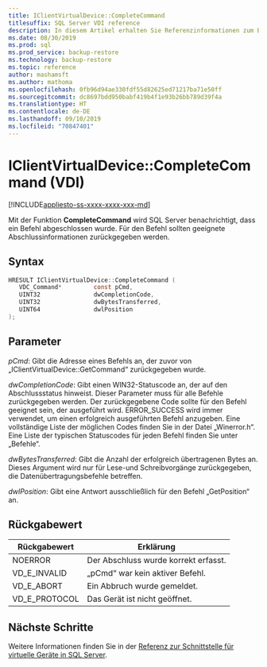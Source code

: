 ```yaml
---
title: IClientVirtualDevice::CompleteCommand
titlesuffix: SQL Server VDI reference
description: In diesem Artikel erhalten Sie Referenzinformationen zum Befehl „IClientVirtualDevice::CompleteCommand“.
ms.date: 08/30/2019
ms.prod: sql
ms.prod_service: backup-restore
ms.technology: backup-restore
ms.topic: reference
author: mashamsft
ms.author: mathoma
ms.openlocfilehash: 0fb96d94ae330fdf55d82625ed71217ba71e50ff
ms.sourcegitcommit: dc8697bdd950babf419b4f1e93b26bb789d39f4a
ms.translationtype: HT
ms.contentlocale: de-DE
ms.lasthandoff: 09/10/2019
ms.locfileid: "70847401"
---
```

# <a name="iclientvirtualdevicecompletecommand-vdi"></a>IClientVirtualDevice::CompleteCommand (VDI)

[!INCLUDE[appliesto-ss-xxxx-xxxx-xxx-md](../../../includes/appliesto-ss-xxxx-xxxx-xxx-md.md)]

Mit der Funktion **CompleteCommand** wird SQL Server benachrichtigt, dass ein Befehl abgeschlossen wurde. Für den Befehl sollten geeignete Abschlussinformationen zurückgegeben werden.

## <a name="syntax"></a>Syntax

```c
HRESULT IClientVirtualDevice::CompleteCommand (
   VDC_Command*         const pCmd,
   UINT32               dwCompletionCode,
   UINT32               dwBytesTransferred,
   UINT64               dwlPosition
);
```

## <a name="parameters"></a>Parameter

*pCmd*: Gibt die Adresse eines Befehls an, der zuvor von „IClientVirtualDevice::GetCommand“ zurückgegeben wurde.

*dwCompletionCode*: Gibt einen WIN32-Statuscode an, der auf den Abschlussstatus hinweist. Dieser Parameter muss für alle Befehle zurückgegeben werden. Der zurückgegebene Code sollte für den Befehl geeignet sein, der ausgeführt wird. ERROR_SUCCESS wird immer verwendet, um einen erfolgreich ausgeführten Befehl anzugeben. Eine vollständige Liste der möglichen Codes finden Sie in der Datei „Winerror.h“. Eine Liste der typischen Statuscodes für jeden Befehl finden Sie unter „Befehle“.

*dwBytesTransferred*: Gibt die Anzahl der erfolgreich übertragenen Bytes an. Dieses Argument wird nur für Lese-und Schreibvorgänge zurückgegeben, die Datenübertragungsbefehle betreffen.

*dwlPosition*: Gibt eine Antwort ausschließlich für den Befehl „GetPosition“ an.

## <a name="return-value"></a>Rückgabewert

|Rückgabewert | Erklärung |
|---|---|
| NOERROR | Der Abschluss wurde korrekt erfasst. |
| VD_E_INVALID | „pCmd“ war kein aktiver Befehl. |
| VD_E_ABORT | Ein Abbruch wurde gemeldet. |
| VD_E_PROTOCOL | Das Gerät ist nicht geöffnet. |

## <a name="next-steps"></a>Nächste Schritte

Weitere Informationen finden Sie in der [Referenz zur Schnittstelle für virtuelle Geräte in SQL Server](reference-virtual-device-interface.md).
